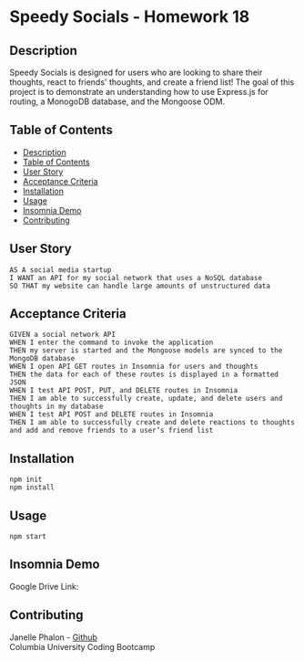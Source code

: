 # Speedy Socials - Homework 18 

## Description
Speedy Socials is designed for users who are looking to share their thoughts, react to friends' thoughts, and create a friend list! The goal of this project is to demonstrate an understanding how to use Express.js for routing, a MonogoDB database, and the Mongoose ODM. 

## Table of Contents
  - [Description](#description)
  - [Table of Contents](#table-of-contents)
  - [User Story](#user-story)
  - [Acceptance Criteria](#acceptance-criteria)
  - [Installation](#installation)
  - [Usage](#usage)
  - [Insomnia Demo](#insomnia-demo)
  - [Contributing](#contributing)

## User Story
```
AS A social media startup
I WANT an API for my social network that uses a NoSQL database
SO THAT my website can handle large amounts of unstructured data
```

## Acceptance Criteria
```
GIVEN a social network API
WHEN I enter the command to invoke the application
THEN my server is started and the Mongoose models are synced to the MongoDB database
WHEN I open API GET routes in Insomnia for users and thoughts
THEN the data for each of these routes is displayed in a formatted JSON
WHEN I test API POST, PUT, and DELETE routes in Insomnia
THEN I am able to successfully create, update, and delete users and thoughts in my database
WHEN I test API POST and DELETE routes in Insomnia
THEN I am able to successfully create and delete reactions to thoughts and add and remove friends to a user’s friend list
```

## Installation 
`npm init`
<br>
`npm install`

## Usage 
`npm start`

## Insomnia Demo
Google Drive Link: 

## Contributing 
Janelle Phalon - [Github](https://github.com/janellephalon)
<br> Columbia University Coding Bootcamp